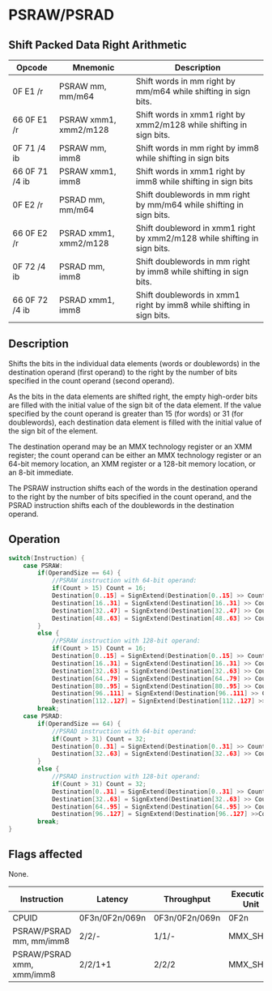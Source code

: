 # PSRAW/PSRAD
 
## Shift Packed Data Right Arithmetic
 
 
|Opcode|Mnemonic|Description|
|-|-|-|
|0F E1 /r|PSRAW mm, mm/m64|Shift words in mm right by mm/m64 while shifting in sign bits.|
|66 0F E1 /r|PSRAW xmm1, xmm2/m128|Shift words in xmm1 right by xmm2/m128 while shifting in sign bits.|
|0F 71 /4 ib|PSRAW mm, imm8|Shift words in mm right by imm8 while shifting in sign bits|
|66 0F 71 /4 ib|PSRAW xmm1, imm8|Shift words in xmm1 right by imm8 while shifting in sign bits|
|0F E2 /r|PSRAD mm, mm/m64|Shift doublewords in mm right by mm/m64 while shifting in sign bits.|
|66 0F E2 /r|PSRAD xmm1, xmm2/m128|Shift doubleword in xmm1 right by xmm2/m128 while shifting in sign bits.|
|0F 72 /4 ib|PSRAD mm, imm8|Shift doublewords in mm right by imm8 while shifting in sign bits.|
|66 0F 72 /4 ib|PSRAD xmm1, imm8|Shift doublewords in xmm1 right by imm8 while shifting in sign bits.|
 
## Description
 
Shifts the bits in the individual data elements (words or doublewords) in the destination operand (first operand) to the right by the number of bits specified in the count operand (second operand).
 
As the bits in the data elements are shifted right, the empty high-order bits are filled with the initial value of the sign bit of the data element. If the value specified by the count operand is greater than 15 (for words) or 31 (for doublewords), each destination data element is filled with the initial value of the sign bit of the element.
 
The destination operand may be an MMX technology register or an XMM register; the count operand can be either an MMX technology register or an 64-bit memory location, an XMM register or a 128-bit memory location, or an 8-bit immediate.
 
The PSRAW instruction shifts each of the words in the destination operand to the right by the number of bits specified in the count operand, and the PSRAD instruction shifts each of the doublewords in the destination operand.
 
 
## Operation
 
```c
switch(Instruction) {
	case PSRAW:
		if(OperandSize == 64) {
			//PSRAW instruction with 64-bit operand:
			if(Count > 15) Count = 16;
			Destination[0..15] = SignExtend(Destination[0..15] >> Count);
			Destination[16..31] = SignExtend(Destination[16..31] >> Count);
			Destination[32..47] = SignExtend(Destination[32..47] >> Count);
			Destination[48..63] = SignExtend(Destination[48..63] >> Count);
		}
		else {
			//PSRAW instruction with 128-bit operand:
			if(Count > 15) Count = 16;
			Destination[0..15] = SignExtend(Destination[0..15] >> Count);
			Destination[16..31] = SignExtend(Destination[16..31] >> Count);
			Destination[32..63] = SignExtend(Destination[32..63] >> Count);
			Destination[64..79] = SignExtend(Destination[64..79] >> Count);
			Destination[80..95] = SignExtend(Destination[80..95] >> Count);
			Destination[96..111] = SignExtend(Destination[96..111] >> Count);
			Destination[112..127] = SignExtend(Destination[112..127] >> Count);
		break;
	case PSRAD:
		if(OperandSize == 64) {
			//PSRAD instruction with 64-bit operand:
			if(Count > 31) Count = 32;
			Destination[0..31] = SignExtend(Destination[0..31] >> Count);
			Destination[32..63] = SignExtend(Destination[32..63] >> Count);
		}
		else {
			//PSRAD instruction with 128-bit operand:
			if(Count > 31) Count = 32;
			Destination[0..31] = SignExtend(Destination[0..31] >> Count);
			Destination[32..63] = SignExtend(Destination[32..63] >> Count);
			Destination[64..95] = SignExtend(Destination[64..95] >> Count);
			Destination[96..127] = SignExtend(Destination[96..127] >>Count);
		break;
}

```
 
 
## Flags affected
 
None.

 
 
|Instruction|Latency|Throughput|Execution Unit|
|-|-|-|-|
|CPUID|0F3n/0F2n/069n|0F3n/0F2n/069n|0F2n|
|PSRAW/PSRAD mm, mm/imm8|2/2/-|1/1/-|MMX_SHFT|
|PSRAW/PSRAD xmm, xmm/imm8|2/2/1+1|2/2/2|MMX_SHFT|
